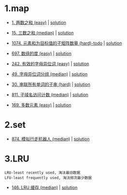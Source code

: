 # 1.map

- [1. 两数之和 (easy)](https://leetcode-cn.com/problems/two-sum/) |  [solution](https://github.com/qcxu-super/LeetCode/blob/master/04_哈希/1twoSum.cpp)

- [15. 三数之和 (median)](https://leetcode-cn.com/problems/3sum/) |  [solution](https://github.com/qcxu-super/LeetCode/blob/master/04_哈希/15threeSum.cpp)

- [1074. 元素和为目标值的子矩阵数量 (hard)-todo](https://leetcode-cn.com/problems/number-of-submatrices-that-sum-to-target/) |  [solution](https://github.com/qcxu-super/LeetCode/blob/master/04_哈希/1074numSubmatrixSumTarget.cpp)

- [697. 数组的度 (easy)](https://leetcode-cn.com/problems/degree-of-an-array/) | [solution](https://github.com/qcxu-super/LeetCode/blob/master/04_哈希/697findShortestSubArray.cpp)

- [242. 有效的字母异位词 (easy)](https://leetcode-cn.com/problems/valid-anagram/) |  [solution](https://github.com/qcxu-super/LeetCode/blob/master/04_哈希/242isAnagram.cpp)

- [49. 字母异位词分组 (median)](https://leetcode-cn.com/problems/group-anagrams/) |  [solution](https://github.com/qcxu-super/LeetCode/blob/master/04_哈希/49groupAnagrams.cpp)

- [30. 串联所有单词的子串 (hard)](https://leetcode-cn.com/problems/substring-with-concatenation-of-all-words/) |  [solution](https://github.com/qcxu-super/LeetCode/blob/master/04_哈希/30findSubstring.cpp)

- [811. 子域名访问计数 (median)](https://leetcode-cn.com/problems/subdomain-visit-count/) |  [solution](https://github.com/qcxu-super/LeetCode/blob/master/04_哈希/811subdomainVisits.cpp)

- [169. 多数元素 (easy)](https://leetcode-cn.com/problems/majority-element/) |  [solution](https://github.com/qcxu-super/LeetCode/blob/master/04_哈希/169majorityElement.cpp)

# 2.set

- [874. 模拟行走机器人 (median)](https://leetcode-cn.com/problems/walking-robot-simulation/) |  [solution](https://github.com/qcxu-super/LeetCode/blob/master/04_哈希/874robotSim.cpp)

# 3.LRU

```
LRU-least recently used, 淘汰最旧数据
LFU-least frequently used, 淘汰频次最少数据
```

- [146. LRU 缓存 (median)](https://leetcode-cn.com/problems/lru-cache/) |  [solution](https://github.com/qcxu-super/LeetCode/blob/master/04_哈希/146LRUCache.cpp)
